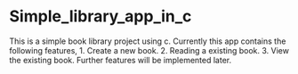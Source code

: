 # Simple_library_app_in_c
  This is a simple book library project using c.
  Currently this app contains the following features,
    1. Create a new book.
    2. Reading a existing book.
    3. View the existing book.
  Further features will be implemented later.
